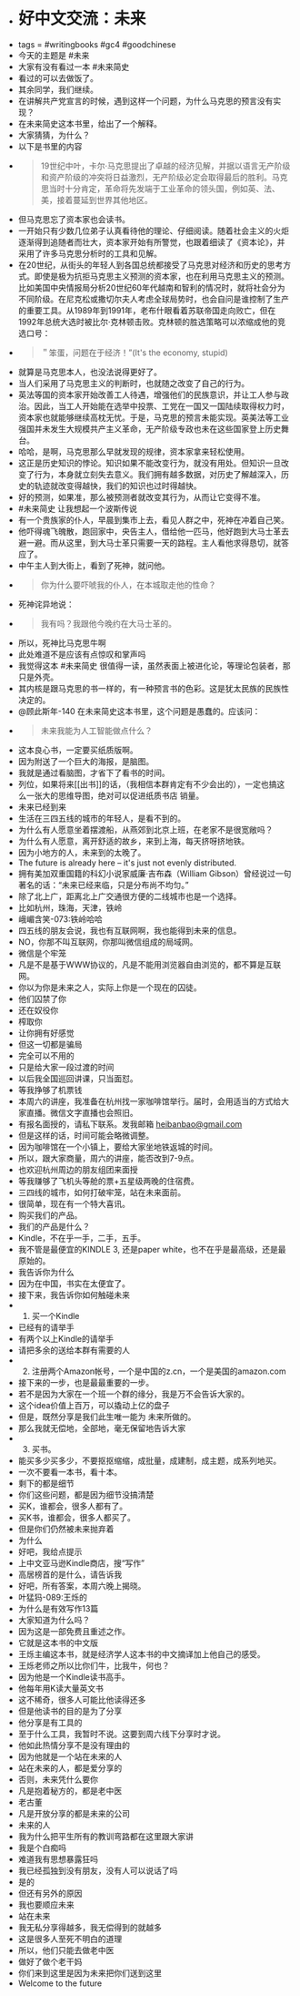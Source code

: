 - # 好中文交流：未来
- tags = #writingbooks #gc4 #goodchinese
- 今天的主题是 #未来
- 大家有没有看过一本 #未来简史
- 看过的可以去做饭了。
- 其余同学，我们继续。
- 在讲解共产党宣言的时候，遇到这样一个问题，为什么马克思的预言没有实现？
- 在未来简史这本书里，给出了一个解释。
- 大家猜猜，为什么？
- 以下是书里的内容
- > 19世纪中叶，卡尔·马克思提出了卓越的经济见解，并据以语言无产阶级和资产阶级的冲突将日益激烈，无产阶级必定会取得最后的胜利。马克思当时十分肯定，革命将先发端于工业革命的领头国，例如英、法、美，接着蔓延到世界其他地区。
- 但马克思忘了资本家也会读书。
- 一开始只有少数几位弟子认真看待他的理论、仔细阅读。随着社会主义的火炬逐渐得到追随者而壮大，资本家开始有所警觉，也跟着细读了《资本论》，并采用了许多马克思分析时的工具和见解。
- 在20世纪，从街头的年轻人到各国总统都接受了马克思对经济和历史的思考方式。即使是极为抗拒马克思主义预测的资本家，也在利用马克思主义的预测。比如美国中央情报局分析20世纪60年代越南和智利的情况时，就将社会分为不同阶级。在尼克松或撒切尔夫人考虑全球局势时，也会自问是谁控制了生产的重要工具。从1989年到1991年，老布什眼看着苏联帝国走向败亡，但在1992年总统大选时被比尔·克林顿击败。克林顿的胜选策略可以浓缩成他的竞选口号：
- >＂笨蛋，问题在于经济！”(It's the economy, stupid)
- 就算是马克思本人，也没法说得更好了。
- 当人们采用了马克思主义的判断时，也就随之改变了自己的行为。
- 英法等国的资本家开始改善工人待遇，增强他们的民族意识，并让工人参与政治。因此，当工人开始能在选举中投票、工党在一国又一国陆续取得权力时，资本家也就能够继续高枕无忧。于是，马克思的预言未能实现。英美法等工业强国并未发生大规模共产主义革命，无产阶级专政也未在这些国家登上历史舞台。
- 哈哈，是啊，马克思那么早就发现的规律，资本家拿来轻松使用。
- 这正是历史知识的悖论。知识如果不能改变行为，就没有用处。但知识一旦改变了行为，本身就立刻失去意义。我们拥有越多数据，对历史了解越深入，历史的轨迹就改变得越快，我们的知识也过时得越快。
- 好的预测，如果准，那么被预测者就改变其行为，从而让它变得不准。
- #未来简史 让我想起一个波斯传说
- 有一个贵族家的仆人，早晨到集市上去，看见人群之中，死神在冲着自己笑。
- 他吓得魂飞魄散，跑回家中，央告主人，借给他一匹马，他好跑到大马士革去避一避。而从这里，到大马士革只需要一天的路程。主人看他求得恳切，就答应了。
- 中午主人到大街上，看到了死神，就问他。
- > 你为什么要吓唬我的仆人，在本城取走他的性命？
- 死神诧异地说：
- > 我有吗？我跟他今晚约在大马士革的。
- 所以，死神比马克思牛啊
- 此处难道不是应该有点惊叹和掌声吗
- 我觉得这本 #未来简史 很值得一读，虽然表面上被进化论，等理论包装者，那只是外壳。
- 其内核是跟马克思的书一样的，有一种预言书的色彩。这是犹太民族的民族性决定的。
- @顾此斯年-140 在未来简史这本书里，这个问题是愚蠢的。应该问：
- > 未来我能为人工智能做点什么？
- 这本良心书，一定要买纸质版啊。
- 因为附送了一个巨大的海报，是脑图。
- 我就是通过看脑图，才省下了看书的时间。
- 列位，如果将来[[出书]]的话，（我相信本群肯定有不少会出的），一定也搞这么一张大的思维导图，绝对可以促进纸质书店 销量。
- 未来已经到来
- 生活在三四五线的城市的年轻人，是看不到的。
- 为什么有人愿意坐着摆渡船，从燕郊到北京上班，在老家不是很宽敞吗？
- 为什么有人愿意，离开舒适的故乡，来到上海，每天挤呀挤地铁。
- 因为小地方的人，未来到的太晚了。
- The future is already here – it's just not evenly distributed.
- 拥有美加双重国籍的科幻小说家威廉·吉布森（William Gibson）曾经说过一句著名的话：“未来已经来临，只是分布尚不均匀。”
- 除了北上广，距离北上广交通很方便的二线城市也是一个选择。
- 比如杭州，珠海，天津，铁岭
- 峨嵋含笑-073:铁岭哈哈
- 四五线的朋友会说，我也有互联网啊，我也能得到未来的信息。
- NO，你那不叫互联网，你那叫微信组成的局域网。
- 微信是个牢笼
- 凡是不是基于WWW协议的，凡是不能用浏览器自由浏览的，都不算是互联网。
- 你以为你是未来之人，实际上你是一个现在的囚徒。
- 他们囚禁了你
- 还在奴役你
- 榨取你
- 让你拥有好感觉
- 但这一切都是骗局
- 完全可以不用的
- 只是给大家一段过渡的时间
- 以后我全国巡回讲课，只当面怼。
- 等我挣够了机票钱
- 本周六的讲座，我准备在杭州找一家咖啡馆举行。届时，会用适当的方式给大家直播。微信文字直播也会照旧。
- 有报名面授的，请私下联系。发我邮箱 heibanbao@gmail.com
- 但是这样的话，时间可能会略微调整。
- 因为咖啡馆在一个小镇上，要给大家坐地铁返城的时间。
- 所以，跟大家商量，周六的讲座，能否改到7-9点。
- 也欢迎杭州周边的朋友组团来面授
- 等我赚够了飞机头等舱的票+五星级两晚的住宿费。
- 三四线的城市，如何打破牢笼，站在未来面前。
- 很简单，现在有一个特大喜讯。
- 购买我们的产品。
- 我们的产品是什么？
- Kindle，不在乎一手，二手，五手。
- 我不管是最便宜的KINDLE 3, 还是paper white，也不在乎是最高级，还是最原始的。
- 我告诉你为什么
- 因为在中国，书实在太便宜了。
- 接下来，我告诉你如何触碰未来
- 1. 买一个Kindle
- 已经有的请举手
- 有两个以上Kindle的请举手
- 请把多余的送给本群有需要的人
- 2. 注册两个Amazon帐号，一个是中国的z.cn，一个是美国的amazon.com
- 接下来的一步，也是最最重要的一步。
- 若不是因为大家在一个班一个群的缘分，我是万不会告诉大家的。
- 这个idea价值上百万，可以撬动上亿的盘子
- 但是，既然分享是我们此生唯一能为 未来所做的。
- 那么我就无偿地，全部地，毫无保留地告诉大家
- 3. 买书。
- 能买多少买多少，不要抠抠缩缩，成批量，成建制，成主题，成系列地买。
- 一次不要看一本书，看十本。
- 剩下的都是细节
- 你们这些问题，都是因为细节没搞清楚
- 买K，谁都会，很多人都有了。
- 买K书，谁都会，很多人都买了。
- 但是你们仍然被未来抛弃着
- 为什么
- 好吧，我给点提示
- 上中文亚马逊Kindle商店，搜“写作”
- 高居榜首的是什么，请告诉我
- 好吧，所有答案，本周六晚上揭晓。
- 叶猛犸-089:王烁的
- 为什么是有效写作13篇
- 大家知道为什么吗？
- 因为这是一部免费且重述之作。
- 它就是这本书的中文版
- 王烁主编这本书，就是经济学人这本书的中文摘译加上他自己的感受。
- 王烁老师之所以比你们牛，比我牛，何也？
- 因为他是一个Kindle读书高手。
- 他每年用K读大量英文书
- 这不稀奇，很多人可能比他读得还多
- 但是他读书的目的是为了分享
- 他分享是有工具的
- 至于什么工具，我暂时不说。这要到周六线下分享时才说。
- 他如此热情分享不是没有理由的
- 因为他就是一个站在未来的人
- 站在未来的人，都是爱分享的
- 否则，未来凭什么要你
- 凡是抱着秘方的，都是老中医
- 老古董
- 凡是开放分享的都是未来的公司
- 未来的人
- 我为什么把平生所有的教训弯路都在这里跟大家讲
- 我是个白痴吗
- 难道我有思想暴露狂吗
- 我已经孤独到没有朋友，没有人可以说话了吗
- 是的
- 但还有另外的原因
- 我也要顺应未来
- 站在未来
- 我无私分享得越多，我无偿得到的就越多
- 这是很多人至死不明白的道理
- 所以，他们只能去做老中医
- 做好了做个老干妈
- 你们来到这里是因为未来把你们送到这里
- Welcome to the future
